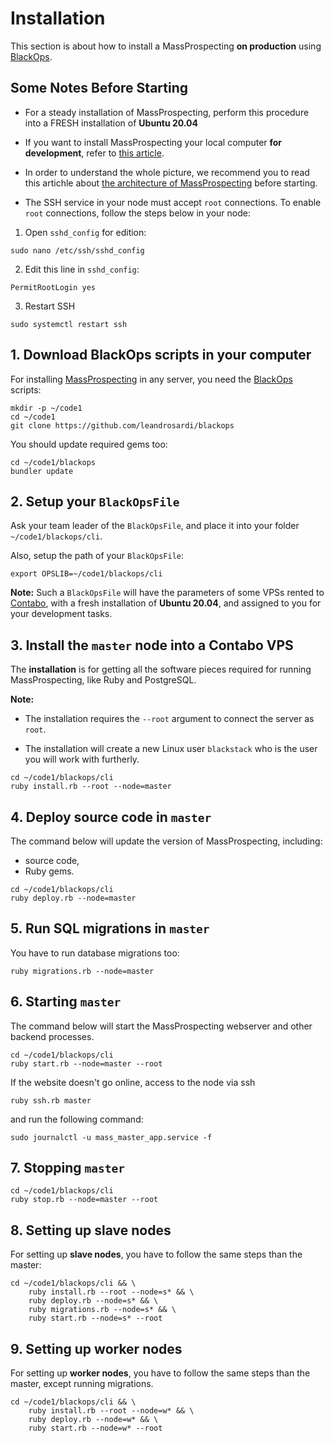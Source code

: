 # Installation

This section is about how to install a MassProspecting **on production** using [BlackOps](https://github.com/leandrosardi/blackops).

## Some Notes Before Starting

- For a steady installation of MassProspecting, perform this procedure into a FRESH installation of **Ubuntu 20.04**

- If you want to install MassProspecting your local computer **for development**, refer to [this article](./02a-installation-for-development.md).

- In order to understand the whole picture, we recommend you to read this artichle about [the architecture of MassProspecting](https://github.com/MassProspecting/docs/blob/main/internals/01-architecture.md) before starting.

- The SSH service in your node must accept `root` connections. 
To enable `root` connections, follow the steps below in your node:

1. Open `sshd_config` for edition:
```
sudo nano /etc/ssh/sshd_config
```

2. Edit this line in `sshd_config`:
```
PermitRootLogin yes
```

3. Restart SSH
```
sudo systemctl restart ssh
```

## 1. Download BlackOps scripts in your computer

For installing [MassProspecting](https://github.com/massprospecting) in any server, you need the [BlackOps](https://github.com/leandrosardi/blackops) scripts:

```
mkdir -p ~/code1
cd ~/code1
git clone https://github.com/leandrosardi/blackops
```

You should update required gems too:

```
cd ~/code1/blackops
bundler update
```

## 2. Setup your `BlackOpsFile`

Ask your team leader of the `BlackOpsFile`, and place it into your folder `~/code1/blackops/cli`.

Also, setup the path of your `BlackOpsFile`:

```
export OPSLIB=~/code1/blackops/cli
```

**Note:** Such a `BlackOpsFile` will have the parameters of some VPSs rented to [Contabo](https://contabo.com/), with a fresh installation of **Ubuntu 20.04**, and assigned to you for your development tasks.

## 3. Install the `master` node into a Contabo VPS

The **installation** is for getting all the software pieces required for running MassProspecting, like Ruby and PostgreSQL.

**Note:** 

- The installation requires the `--root` argument to connect the server as `root`. 

- The installation will create a new Linux user `blackstack` who is the user you will work with furtherly.

```
cd ~/code1/blackops/cli
ruby install.rb --root --node=master
```

## 4. Deploy source code in `master`

The command below will update the version of MassProspecting, including:

- source code,
- Ruby gems.

```
cd ~/code1/blackops/cli
ruby deploy.rb --node=master
```

## 5. Run SQL migrations in `master`

You have to run database migrations too:

```
ruby migrations.rb --node=master
```

## 6. Starting `master`

The command below will start the MassProspecting webserver and other backend processes.

```
cd ~/code1/blackops/cli
ruby start.rb --node=master --root
```

If the website doesn't go online, access to the node via ssh 

```
ruby ssh.rb master
```

and run the following command:

```
sudo journalctl -u mass_master_app.service -f
```

## 7. Stopping `master`

```
cd ~/code1/blackops/cli
ruby stop.rb --node=master --root
```

## 8. Setting up slave nodes

For setting up **slave nodes**, you have to follow the same steps than the master:

```
cd ~/code1/blackops/cli && \
	ruby install.rb --root --node=s* && \
	ruby deploy.rb --node=s* && \
	ruby migrations.rb --node=s* && \
	ruby start.rb --node=s* --root
```

## 9. Setting up worker nodes

For setting up **worker nodes**, you have to follow the same steps than the master, except running migrations.

```
cd ~/code1/blackops/cli && \
	ruby install.rb --root --node=w* && \
	ruby deploy.rb --node=w* && \
	ruby start.rb --node=w* --root
```